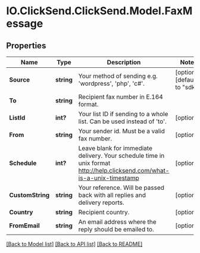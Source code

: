 # IO.ClickSend.ClickSend.Model.FaxMessage
## Properties

Name | Type | Description | Notes
------------ | ------------- | ------------- | -------------
**Source** | **string** | Your method of sending e.g. &#x27;wordpress&#x27;, &#x27;php&#x27;, &#x27;c#&#x27;. | [optional] [default to "sdk"]
**To** | **string** | Recipient fax number in E.164 format. | 
**ListId** | **int?** | Your list ID if sending to a whole list. Can be used instead of &#x27;to&#x27;. | [optional] 
**From** | **string** | Your sender id. Must be a valid fax number. | [optional] 
**Schedule** | **int?** | Leave blank for immediate delivery. Your schedule time in unix format http://help.clicksend.com/what-is-a-unix-timestamp | [optional] 
**CustomString** | **string** | Your reference. Will be passed back with all replies and delivery reports. | [optional] 
**Country** | **string** | Recipient country. | [optional] 
**FromEmail** | **string** | An email address where the reply should be emailed to. | [optional] 

[[Back to Model list]](../README.md#documentation-for-models) [[Back to API list]](../README.md#documentation-for-api-endpoints) [[Back to README]](../README.md)

